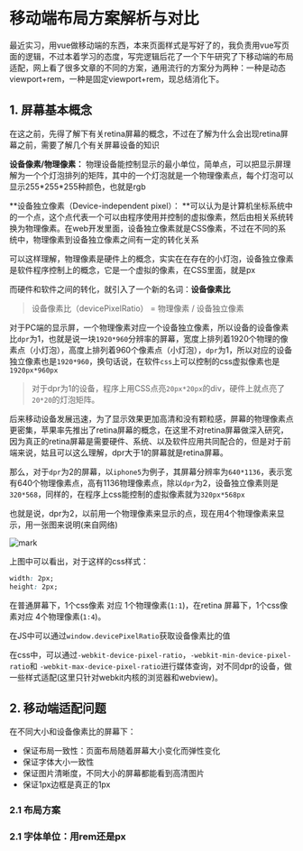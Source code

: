 # 移动端布局方案解析与对比

最近实习，用vue做移动端的东西，本来页面样式是写好了的，我负责用vue写页面的逻辑，不过本着学习的态度，写完逻辑后花了一个下午研究了下移动端的布局适配，网上看了很多文章的不同的方案，通用流行的方案分为两种：一种是动态viewport+rem，一种是固定viewport+rem，现总结消化下。

## 1. 屏幕基本概念

在这之前，先得了解下有关retina屏幕的概念，不过在了解为什么会出现retina屏幕之前，需要了解几个有关屏幕设备的知识

**设备像素/物理像素：** 物理设备能控制显示的最小单位，简单点，可以把显示屏理解为一个个灯泡排列的矩阵，其中的一个灯泡就是一个物理像素点，每个灯泡可以显示255\*255\*255种颜色，也就是rgb

**设备独立像素（Device-independent pixel）： **可以认为是计算机坐标系统中的一个点，这个点代表一个可以由程序使用并控制的虚拟像素，然后由相关系统转换为物理像素。在web开发里面，设备独立像素就是CSS像素，不过在不同的系统中，物理像素到设备独立像素之间有一定的转化关系

可以这样理解，物理像素是硬件上的概念，实实在在存在的小灯泡，设备独立像素是软件程序控制上的概念，它是一个虚拟的像素，在CSS里面，就是px

而硬件和软件之间的转化，就引入了一个新的名词：**设备像素比**

> 设备像素比（devicePixelRatio） = 物理像素 / 设备独立像素

对于PC端的显示屏，一个物理像素对应一个设备独立像素，所以设备的设备像素比`dpr`为1，也就是说一块`1920*960`分辨率的屏幕，宽度上排列着1920个物理的像素点（小灯泡），高度上排列着960个像素点（小灯泡），`dpr`为1，所以对应的设备独立像素也是`1920*960`，换句话说，在软件`css`上可以控制的css虚拟像素也是`1920px*960px`

> 对于dpr为1的设备，程序上用CSS点亮`20px*20px`的div，硬件上就点亮了`20*20`的灯泡矩阵。

后来移动设备发展迅速，为了显示效果更加高清和没有颗粒感，屏幕的物理像素点更密集，苹果率先推出了retina屏幕的概念，在这里不对retina屏幕做深入研究，因为真正的retina屏幕是需要硬件、系统、以及软件应用共同配合的，但是对于前端来说，姑且可以这么理解，dpr大于1的屏幕就是retina屏幕。

那么，对于`dpr`为2的屏幕，以`iphone5`为例子，其屏幕分辨率为`640*1136`，表示宽有640个物理像素点，高有1136物理像素点，除以`dpr`为2，设备独立像素则是`320*568`，同样的，在程序上css能控制的虚拟像素就为`320px*568px`

也就是说，dpr为2，以前用一个物理像素来显示的点，现在用4个物理像素来显示，用一张图来说明(来自网络)

![mark](http://ogzrgstml.bkt.clouddn.com/blog/20170603/225119106.png)

上图中可以看出，对于这样的css样式：

```css
width: 2px;
height: 2px;
```

在普通屏幕下，1个css像素 对应 1个物理像素(`1:1`)，在retina 屏幕下，1个css像素对应 4个物理像素(`1:4`)。

在JS中可以通过`window.devicePixelRatio`获取设备像素比的值

在css中，可以通过`-webkit-device-pixel-ratio`，`-webkit-min-device-pixel-ratio`和 `-webkit-max-device-pixel-ratio`进行媒体查询，对不同dpr的设备，做一些样式适配(这里只针对webkit内核的浏览器和webview)。

## 2. 移动端适配问题

在不同大小和设备像素比的屏幕下：

* 保证布局一致性：页面布局随着屏幕大小变化而弹性变化
* 保证字体大小一致性
* 保证图片清晰度，不同大小的屏幕都能看到高清图片
* 保证1px边框是真正的1px

### 2.1 布局方案





### 2.1 字体单位：用rem还是px

